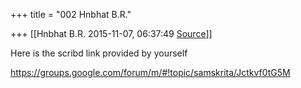 +++
title = "002 Hnbhat B.R."

+++
[[Hnbhat B.R.	2015-11-07, 06:37:49 [Source](https://groups.google.com/g/samskrita/c/T7f9zamV6pQ)]]



Here is the scribd link provided by yourself

<https://groups.google.com/forum/m/#!topic/samskrita/Jctkvf0tG5M>

